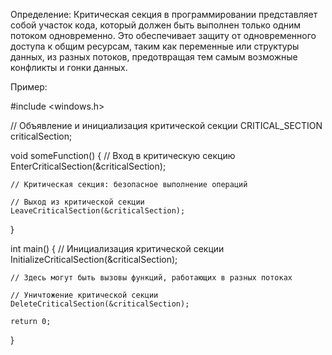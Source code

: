 Определение:
Критическая секция в программировании представляет собой участок кода, который должен быть выполнен только одним
потоком одновременно. Это обеспечивает защиту от одновременного доступа к общим ресурсам, таким как переменные или 
структуры данных, из разных потоков, предотвращая тем самым возможные конфликты и гонки данных.

Пример:

#include <windows.h>

// Объявление и инициализация критической секции
CRITICAL_SECTION criticalSection;

void someFunction() {
    // Вход в критическую секцию
    EnterCriticalSection(&criticalSection);

    // Критическая секция: безопасное выполнение операций

    // Выход из критической секции
    LeaveCriticalSection(&criticalSection);
}

int main() {
    // Инициализация критической секции
    InitializeCriticalSection(&criticalSection);

    // Здесь могут быть вызовы функций, работающих в разных потоках

    // Уничтожение критической секции
    DeleteCriticalSection(&criticalSection);

    return 0;
}
